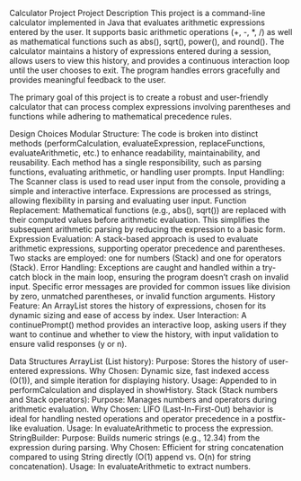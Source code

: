 Calculator Project
Project Description
This project is a command-line calculator implemented in Java that evaluates arithmetic expressions entered by the user. It supports basic arithmetic operations (+, -, *, /) as well as mathematical functions such as abs(), sqrt(), power(), and round(). The calculator maintains a history of expressions entered during a session, allows users to view this history, and provides a continuous interaction loop until the user chooses to exit. The program handles errors gracefully and provides meaningful feedback to the user.

The primary goal of this project is to create a robust and user-friendly calculator that can process complex expressions involving parentheses and functions while adhering to mathematical precedence rules.

Design Choices
Modular Structure:
The code is broken into distinct methods (performCalculation, evaluateExpression, replaceFunctions, evaluateArithmetic, etc.) to enhance readability, maintainability, and reusability.
Each method has a single responsibility, such as parsing functions, evaluating arithmetic, or handling user prompts.
Input Handling:
The Scanner class is used to read user input from the console, providing a simple and interactive interface.
Expressions are processed as strings, allowing flexibility in parsing and evaluating user input.
Function Replacement:
Mathematical functions (e.g., abs(), sqrt()) are replaced with their computed values before arithmetic evaluation. This simplifies the subsequent arithmetic parsing by reducing the expression to a basic form.
Expression Evaluation:
A stack-based approach is used to evaluate arithmetic expressions, supporting operator precedence and parentheses.
Two stacks are employed: one for numbers (Stack<Double>) and one for operators (Stack<Character>).
Error Handling:
Exceptions are caught and handled within a try-catch block in the main loop, ensuring the program doesn’t crash on invalid input.
Specific error messages are provided for common issues like division by zero, unmatched parentheses, or invalid function arguments.
History Feature:
An ArrayList<String> stores the history of expressions, chosen for its dynamic sizing and ease of access by index.
User Interaction:
A continuePrompt() method provides an interactive loop, asking users if they want to continue and whether to view the history, with input validation to ensure valid responses (y or n).

Data Structures
ArrayList (List<String> history):
Purpose: Stores the history of user-entered expressions.
Why Chosen: Dynamic size, fast indexed access (O(1)), and simple iteration for displaying history.
Usage: Appended to in performCalculation and displayed in showHistory.
Stack (Stack<Double> numbers and Stack<Character> operators):
Purpose: Manages numbers and operators during arithmetic evaluation.
Why Chosen: LIFO (Last-In-First-Out) behavior is ideal for handling nested operations and operator precedence in a postfix-like evaluation.
Usage: In evaluateArithmetic to process the expression.
StringBuilder:
Purpose: Builds numeric strings (e.g., 12.34) from the expression during parsing.
Why Chosen: Efficient for string concatenation compared to using String directly (O(1) append vs. O(n) for string concatenation).
Usage: In evaluateArithmetic to extract numbers.
